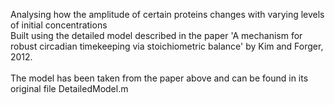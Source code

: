 Analysing how the amplitude of certain proteins changes with varying levels of initial concentrations <br>
Built using the detailed model described in the paper 'A mechanism for robust circadian timekeeping via stoichiometric balance' by Kim and Forger, 2012.
<br><br>
The model has been taken from the paper above and can be found in its original file DetailedModel.m

